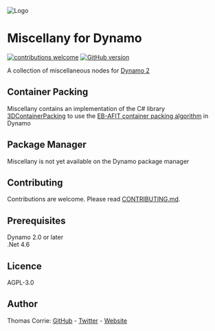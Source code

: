 ![Logo](https://github.com/thomascorrie/Miscellany/blob/master/Miscellany/Resources/Images/Large/Miscellany.About.About.Large.png)

# Miscellany for Dynamo

[![contributions welcome](https://img.shields.io/badge/contributions-welcome-brightgreen.svg?style=flat)](https://github.com/thomascorrie/Miscellany/blob/master/CONTRIBUTING.md)
[![GitHub version](https://badge.fury.io/gh/thomascorrie%2FMiscellany.svg)](https://badge.fury.io/gh/thomascorrie%2FMiscellany)

A collection of miscellaneous nodes for [Dynamo 2](http://www.dynamobim.org/)

## Container Packing
Miscellany contains an implementation of the C# library [3DContainerPacking](https://github.com/davidmchapman/3DContainerPacking) to use the [EB-AFIT container packing algorithm](https://github.com/wknechtel/3d-bin-pack) in Dynamo

## Package Manager
Miscellany is not yet available on the Dynamo package manager

## Contributing
Contributions are welcome. Please read [CONTRIBUTING.md](https://github.com/thomascorrie/Miscellany/blob/master/CONTRIBUTING.md).

## Prerequisites
Dynamo 2.0 or later  
.Net 4.6

## Licence
AGPL-3.0

## Author
Thomas Corrie: [GitHub](https://github.com/thomascorrie) - [Twitter](https://twitter.com/didymuscoombe) - [Website](http://www.thomascorrie.com)
